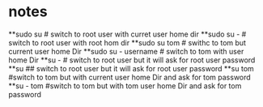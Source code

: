 # notes

 **sudo su # switch to root user with curret user home dir
 **sudo su - # switch to root user with root hom dir
 **sudo su  tom # swithc to tom but current user home Dir
 **sudo su - username # switch to tom with user home Dir
 **su - # switch to root user but it will ask for root user password
 **su ## switch to root user but it will ask for root user password
 **su tom #switch to tom but with current user home Dir  and ask for tom password
 **su - tom #switch to tom but with tom user home Dir  and ask for tom password
